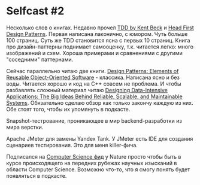 # Selfcast #2

Несколько слов о книгах. Недавно прочел [TDD by Kent Beck][1] и [Head First Design Patterns][2].
Первая написана лаконично, с юмором. Чуть больше 100 страниц. Суть же TDD становится ясна с первых 10 страниц.
Книга про дизайн-паттерны поднимает самооценку, т.к. читается легко: много изображений и схем. Хороша примерами и сравнениями с другими "соседними" паттернами.

Сейчас параллельно читаю две книги. [Design Patterns: Elements of Reusable Object-Oriented Software][3] - классика.
Написана ясно и без воды. Читается хорошо и код на C++ совсем не проблема. И чтобы разбавлять сложный материал читаю [Designing Data-Intensive Applications: The Big Ideas Behind Reliable, Scalable, and Maintainable Systems][4].
Обязательно сделаю обзор как только закончу каждую из них. Обе стоят того, чтобы их упомянуть в подкасте.

Snapshot-тестрование, проникающее в мир backend-разработки из мира верстки.

Apache JMeter для замены Yandex Tank. У JMeter есть IDE для создания сценариев тестирования. Это для меня killer-фича.

Подписался на [Computer Science фид][5] у Nature просто чтобы быть в курсе происходящего на передних рубежах научных изысканий в области Computer Science.
Возможно что-то, что я смогу понять будет появляться в подкасте. 

[1]: https://www.amazon.com/Test-Driven-Development-Kent-Beck/dp/0321146530
[2]: https://www.amazon.com/Head-First-Design-Patterns-Brain-Friendly/dp/0596007124
[3]: https://www.amazon.com/Design-Patterns-Elements-Reusable-Object-Oriented/dp/0201633612
[4]: https://www.amazon.com/Designing-Data-Intensive-Applications-Reliable-Maintainable/dp/1449373321
[5]: https://www.nature.com/subjects/computer-science